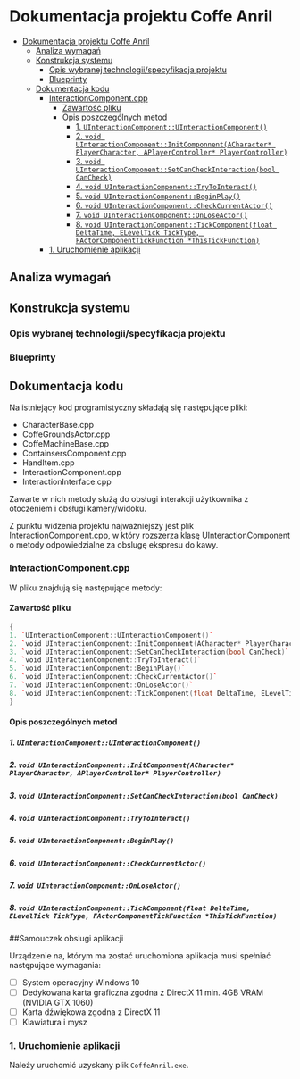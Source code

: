 # Dokumentacja projektu Coffe Anril
- [Dokumentacja projektu Coffe Anril](#dokumentacja-projektu-coffe-anril)
  - [Analiza wymagań](#analiza-wymagań)
  - [Konstrukcja systemu](#konstrukcja-systemu)
    - [Opis wybranej technologii/specyfikacja projektu](#opis-wybranej-technologiispecyfikacja-projektu)
    - [Blueprinty](#blueprinty)
  - [Dokumentacja kodu](#dokumentacja-kodu)
    - [InteractionComponent.cpp](#interactioncomponentcpp)
      - [Zawartość pliku](#zawartość-pliku)
      - [Opis poszczególnych metod](#opis-poszczególnych-metod)
        - [1. `UInteractionComponent::UInteractionComponent()`](#1-uinteractioncomponentuinteractioncomponent)
        - [2. `void UInteractionComponent::InitComponnent(ACharacter* PlayerCharacter, APlayerController* PlayerController)`](#2-void-uinteractioncomponentinitcomponnentacharacter-playercharacter-aplayercontroller-playercontroller)
        - [3. `void UInteractionComponent::SetCanCheckInteraction(bool CanCheck)`](#3-void-uinteractioncomponentsetcancheckinteractionbool-cancheck)
        - [4. `void UInteractionComponent::TryToInteract()`](#4-void-uinteractioncomponenttrytointeract)
        - [5. `void UInteractionComponent::BeginPlay()`](#5-void-uinteractioncomponentbeginplay)
        - [6. `void UInteractionComponent::CheckCurrentActor()`](#6-void-uinteractioncomponentcheckcurrentactor)
        - [7. `void UInteractionComponent::OnLoseActor()`](#7-void-uinteractioncomponentonloseactor)
        - [8. `void UInteractionComponent::TickComponent(float DeltaTime, ELevelTick TickType, FActorComponentTickFunction *ThisTickFunction)`](#8-void-uinteractioncomponenttickcomponentfloat-deltatime-eleveltick-ticktype-factorcomponenttickfunction-thistickfunction)
    - [1. Uruchomienie aplikacji](#1-uruchomienie-aplikacji)


## Analiza wymagań


## Konstrukcja systemu

### Opis wybranej technologii/specyfikacja projektu

### Blueprinty

## Dokumentacja kodu

Na istniejący kod programistyczny składają się następujące pliki:
- CharacterBase.cpp
- CoffeGroundsActor.cpp
- CoffeMachineBase.cpp
- ContainsersComponent.cpp
- HandItem.cpp
- InteractionComponent.cpp
- InteractionInterface.cpp

Zawarte w nich metody slużą do obsługi interakcji użytkownika z otoczeniem i obsługi kamery/widoku.

Z punktu widzenia projektu najważniejszy jest plik InteractionComponent.cpp, w który rozszerza klasę UInteractionComponent o metody odpowiedzialne za obslugę ekspresu do kawy.


### InteractionComponent.cpp

W pliku znajdują się następujące metody:

#### Zawartość pliku
```cpp
{
1. `UInteractionComponent::UInteractionComponent()`
2. `void UInteractionComponent::InitComponnent(ACharacter* PlayerCharacter, APlayerController* PlayerController)`
3. `void UInteractionComponent::SetCanCheckInteraction(bool CanCheck)`
4. `void UInteractionComponent::TryToInteract()`
5. `void UInteractionComponent::BeginPlay()`
6. `void UInteractionComponent::CheckCurrentActor()`
7. `void UInteractionComponent::OnLoseActor()`
8. `void UInteractionComponent::TickComponent(float DeltaTime, ELevelTick TickType, FActorComponentTickFunction *ThisTickFunction)`
}
```
#### Opis poszczególnych metod

##### 1. `UInteractionComponent::UInteractionComponent()`

##### 2. `void UInteractionComponent::InitComponnent(ACharacter* PlayerCharacter, APlayerController* PlayerController)`

##### 3. `void UInteractionComponent::SetCanCheckInteraction(bool CanCheck)`

##### 4. `void UInteractionComponent::TryToInteract()`

##### 5. `void UInteractionComponent::BeginPlay()`

##### 6. `void UInteractionComponent::CheckCurrentActor()`

##### 7. `void UInteractionComponent::OnLoseActor()`

##### 8. `void UInteractionComponent::TickComponent(float DeltaTime, ELevelTick TickType, FActorComponentTickFunction *ThisTickFunction)`


##Samouczek obslugi aplikacji

Urządzenie na, którym ma zostać uruchomiona aplikacja musi spełniać następujące wymagania:
- [ ] System operacyjny Windows 10
- [ ] Dedykowana karta graficzna zgodna z DirectX 11 min. 4GB VRAM (NVIDIA GTX 1060)
- [ ] Karta dźwiękowa zgodna z DirectX 11
- [ ] Klawiatura i mysz

### 1. Uruchomienie aplikacji

Należy uruchomić uzyskany plik `CoffeAnril.exe`.

